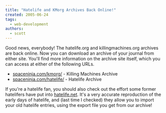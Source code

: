 ```yaml
---
title: "Hatelife and KMorg Archives Back Online!"
created: 2005-06-24
tags: 
  - web-development
authors: 
  - scott
---
```


Good news, everybody! The hatelife.org and killingmachines.org archives are back online. Now you can download an archive of your journal from either site. You'll find more information on the archive site itself, which you can access at either of the following URLs.

- [spaceninja.com/kmorg/](http://spaceninja.local/kmorg/) - Killing Machines Archive
- [spaceninja.com/hatelife/](http://spaceninja.local/hatelife/) - Hatelife Archive

If you're a hatelife fan, you should also check out the effort some former hatelifers have put into [hatelife.net](http://hatelife.net/). It's a very accurate reproduction of the early days of hatelife, and (last time I checked) they allow you to import your old hatelife entries, using the export file you get from our archive!
